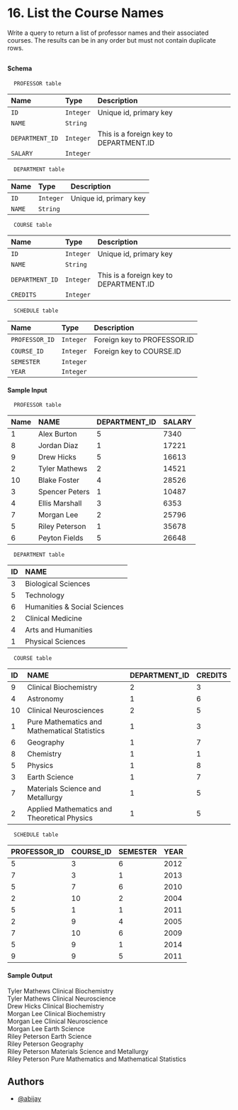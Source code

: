 
# 16. List the Course Names

Write a query to return a list of professor names and their associated courses. The results can be in any order but must not contain duplicate rows.
## 

#### Schema


```http
  PROFESSOR table
```

| Name | Type     | Description                |
| :-------- | :------- | :------------------------- |
| `ID` | `Integer` | Unique id, primary key|
| `NAME` | `String` | |
| `DEPARTMENT_ID` | `Integer` | This is a foreign key to DEPARTMENT.ID|
| `SALARY` | `Integer` ||

```http
  DEPARTMENT table
```

| Name | Type     | Description                |
| :-------- | :------- | :------------------------- |
| `ID` | `Integer` | Unique id, primary key|
| `NAME` | `String` | |

```http
  COURSE table
```

| Name | Type     | Description                |
| :-------- | :------- | :------------------------- |
| `ID` | `Integer` | Unique id, primary key|
| `NAME` | `String` | |
| `DEPARTMENT_ID` | `Integer` | This is a foreign key to DEPARTMENT.ID|
| `CREDITS` | `Integer` ||

```http
  SCHEDULE table
```

| Name | Type     | Description                |
| :-------- | :------- | :------------------------- |
| `PROFESSOR_ID` | `Integer` | Foreign key to PROFESSOR.ID|
| `COURSE_ID` | `Integer` |Foreign key to COURSE.ID |
| `SEMESTER` | `Integer` ||
| `YEAR` | `Integer` ||


#### Sample Input


```http
  PROFESSOR table
```

| Name | NAME     | DEPARTMENT_ID   | SALARY              |
| :-------- | :------- | :------------------------- | :------- |
| 1 |Alex Burton |5 |7340 |
| 8 |Jordan Diaz |1 |17221 |
| 9 |Drew Hicks |5 |16613 |
| 2 |Tyler Mathews |2 |14521 |
| 10 |Blake Foster |4 |28526 |
| 3 |Spencer Peters |1 |10487 |
| 4 |Ellis Marshall |3 |6353 |
| 7 |Morgan Lee |2 |25796 |
| 5 |Riley Peterson |1 |35678 |
| 6 |Peyton Fields |5 |26648 |

```http
  DEPARTMENT table
```

| ID | NAME     | 
| :-------- | :------- | 
| 3| Biological Sciences |
| 5| Technology |
| 6| Humanities & Social Sciences |
| 2 |Clinical Medicine |
| 4 |Arts and Humanities |
| 1 |Physical Sciences |



```http
  COURSE table
```

| ID | NAME     | DEPARTMENT_ID |  CREDITS         |
| :-------- | :------- | :------------------------- |:------- |
| 9 |Clinical Biochemistry |2 |3 |
| 4 |Astronomy |1 |6 |
| 10 |Clinical Neurosciences |2 |5 |
| 1 |Pure Mathematics and Mathematical Statistics |1 |3 |
| 6 |Geography |1 |7 |
| 8 |Chemistry |1 |1 |
| 5 |Physics |1 |8 |
| 3 |Earth Science |1 |7 |
| 7 |Materials Science and Metallurgy |1 |5 |
| 2 |Applied Mathematics and Theoretical Physics |1 |5 |



```http
  SCHEDULE table
```

| PROFESSOR_ID | COURSE_ID     | SEMESTER |  YEAR         |
| :-------- | :------- | :------------------------- |:------- |
| 5 |3 |6 |2012 |
| 7 |3 |1 |2013 |
| 5 |7 |6 |2010 |
| 2 |10 |2 |2004 |
| 5 |1 |1 |2011 |
| 2 |9 |4 |2005 |
| 7 |10 |6 |2009 |
| 5 |9 |1 |2014 |
| 9 |9 |5 |2011 |






#### Sample Output
Tyler Mathews Clinical Biochemistry\
Tyler Mathews Clinical Neuroscience\
Drew Hicks Clinical Biochemistry\
Morgan Lee Clinical Biochemistry\
Morgan Lee Clinical Neuroscience\
Morgan Lee Earth Science\
Riley Peterson Earth Science\
Riley Peterson Geography\
Riley Peterson Materials Science and Metallurgy\
Riley Peterson Pure Mathematics and Mathematical Statistics

## Authors

- [@abijay](https://github.com/abi-jay)

